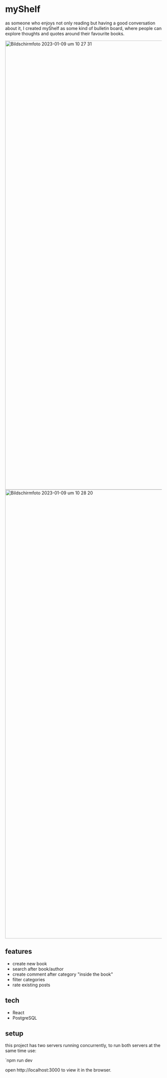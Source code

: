 # myShelf

as someone who enjoys not only reading but having a good conversation about it, I created myShelf as some kind of bulletin board, where people can explore thoughts and quotes around their favourite books.

<img width="1440" alt="Bildschirmfoto 2023-01-09 um 10 27 31" src="https://user-images.githubusercontent.com/105161260/211277807-5ae0933c-8658-40dc-b747-b160bc101e06.png">

<img width="1440" alt="Bildschirmfoto 2023-01-09 um 10 28 20" src="https://user-images.githubusercontent.com/105161260/211277498-e41059c8-5ef4-42f5-9fa2-d9c3b9cb6a06.png">

## features
* create new book
* search after book/author
* create comment after category "inside the book"
* filter categories
* rate existing posts

## tech
* React
* PostgreSQL

## setup
this project has two servers running concurrently,
to run both servers at the same time use:

`npm run dev

open http://localhost:3000 to view it in the browser.

